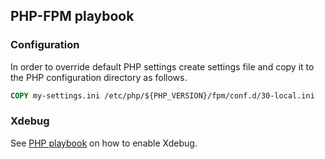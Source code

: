 ## PHP-FPM playbook

### Configuration

In order to override default PHP settings create settings file and copy it to the PHP configuration directory as follows.
```Dockerfile
COPY my-settings.ini /etc/php/${PHP_VERSION}/fpm/conf.d/30-local.ini
```

### Xdebug
See [PHP playbook](../php/README.md) on how to enable Xdebug.
